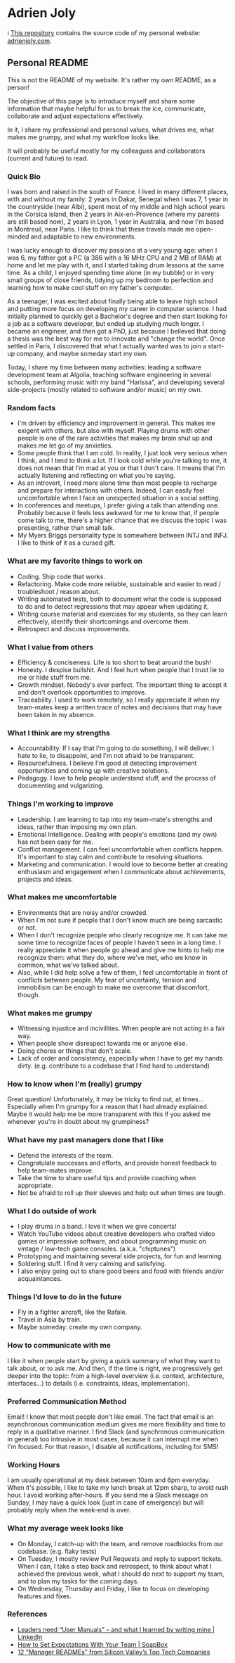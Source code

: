 # Adrien Joly 

ℹ️ [This repository](https://github.com/adrienjoly/adrienjoly.github.com) contains the source code of my personal website: [adrienjoly.com](https://adrienjoly.com).

## Personal README

This is not the README of my website. It's rather my own README, as a person!

The objective of this page is to introduce myself and share some information that maybe helpful for us to break the ice, communicate, collaborate and adjust expectations effectively.

In it, I share my professional and personal values, what drives me, what makes me grumpy, and what my workflow looks like.

It will probably be useful mostly for my colleagues and collaborators (current and future) to read.

### Quick Bio

I was born and raised in the south of France. I lived in many different places, with and without my family: 2 years in Dakar, Senegal when I was 7, 1 year in the countryside (near Albi), spent most of my middle and high school years in the Corsica island, then 2 years in Aix-en-Provence (where my parents are still based now), 2 years in Lyon, 1 year in Australia, and now I'm based in Montreuil, near Paris. I like to think that these travels made me open-minded and adaptable to new environments.

I was lucky enough to discover my passions at a very young age: when I was 6, my father got a PC (a 386 with a 16 MHz CPU and 2 MB of RAM) at home and let me play with it, and I started taking drum lessons at the same time. As a child, I enjoyed spending time alone (in my bubble) or in very small groups of close friends, tidying up my bedroom to perfection and learning how to make cool stuff on my father's computer.

As a teenager, I was excited about finally being able to leave high school and putting more focus on developing my career in computer science. I had initially planned to quickly get a Bachelor's degree and then start looking for a job as a software developer, but ended up studying much longer. I became an engineer, and then got a PhD, just because I believed that doing a thesis was the best way for me to innovate and "change the world". Once settled in Paris, I discovered that what I actually wanted was to join a start-up company, and maybe someday start my own.

Today, I share my time between many activities: leading a software development team at Algolia, teaching software engineering in several schools, performing music with my band "Harissa", and developing several side-projects (mostly related to software and/or music) on my own.

### Random facts

- I'm driven by efficiency and improvement in general. This makes me exigent with others, but also with myself. Playing drums with other people is one of the rare activities that makes my brain shut up and makes me let go of my anxieties.
- Some people think that I am cold. In reality, I just look very serious when I think, and I tend to think a lot. If I look cold while you're talking to me, it does not mean that I'm mad at you or that I don't care. It means that I'm actually listening and reflecting on what you're saying.
- As an introvert, I need more alone time than most people to recharge and prepare for interactions with others. Indeed, I can easily feel uncomfortable when I face an unexpected situation in a social setting.
- In conferences and meetups, I prefer giving a talk than attending one. Probably because it feels less awkward for me to know that, if people come talk to me, there's a higher chance that we discuss the topic I was presenting, rather than small talk.
- My Myers Briggs personality type is somewhere between INTJ and INFJ. I like to think of it as a cursed gift.

### What are my favorite things to work on

- Coding. Ship code that works.
- Refactoring. Make code more reliable, sustainable and easier to read / troubleshoot / reason about.
- Writing automated tests, both to document what the code is supposed to do and to detect regressions that may appear when updating it.
- Writing course material and exercises for my students, so they can learn effectively, identify their shortcomings and overcome them.
- Retrospect and discuss improvements.

### What I value from others

- Efficiency & conciseness. Life is too short to beat around the bush! 
- Honesty. I despise bullshit. And I feel hurt when people that I trust lie to me or hide stuff from me.
- Growth mindset. Nobody's ever perfect. The important thing to accept it and don't overlook opportunities to improve.
- Traceability. I used to work remotely, so I really appreciate it when my team-mates keep a written trace of notes and decisions that may have been taken in my absence.

### What I think are my strengths

- Accountability. If I say that I'm going to do something, I will deliver. I hate to lie, to disappoint, and I'm not afraid to be transparent.
- Resourcefulness. I believe I'm good at detecting improvement opportunities and coming up with creative solutions.
- Pedagogy. I love to help people understand stuff, and the process of documenting and vulgarizing.

### Things I'm working to improve

- Leadership. I am learning to tap into my team-mate's strengths and ideas, rather than imposing my own plan.
- Emotional Intelligence. Dealing with people's emotions (and my own) has not been easy for me.
- Conflict management. I can feel uncomfortable when conflicts happen. It's important to stay calm and contribute to resolving situations.
- Marketing and communication. I would love to become better at creating enthusiasm and engagement when I communicate about achievements, projects and ideas.

### What makes me uncomfortable

- Environments that are noisy and/or crowded.
- When I'm not sure if people that I don't know much are being sarcastic or not.
- When I don't recognize people who clearly recognize me. It can take me some time to recognize faces of people I haven't seen in a long time. I really appreciate it when people go ahead and give me hints to help me recognize them: what they do, where we've met, who we know in common, what we've talked about.
- Also, while I did help solve a few of them, I feel uncomfortable in front of conflicts between people. My fear of uncertainty, tension and immobilism can be enough to make me overcome that discomfort, though.

### What makes me grumpy

- Witnessing injustice and incivilities. When people are not acting in a fair way.
- When people show disrespect towards me or anyone else.
- Doing chores or things that don't scale.
- Lack of order and consistency, especially when I have to get my hands dirty. (e.g. contribute to a codebase that I find hard to understand)

### How to know when I'm (really) grumpy

Great question! Unfortunately, it may be tricky to find out, at times... Especially when I'm grumpy for a reason that I had already explained. Maybe it would help me be more transparent with this if you asked me whenever you're in doubt about my grumpiness?

### What have my past managers done that I like

- Defend the interests of the team.
- Congratulate successes and efforts, and provide honest feedback to help team-mates improve.
- Take the time to share useful tips and provide coaching when appropriate.
- Not be afraid to roll up their sleeves and help out when times are tough.

### What I do outside of work

- I play drums in a band. I love it when we give concerts!
- Watch YouTube videos about creative developers who crafted video games or impressive software, and about programming music on vintage / low-tech game consoles. (a.k.a. "chiptunes")
- Prototyping and maintaining several side projects, for fun and learning.
- Soldering stuff. I find it very calming and satisfying.
- I also enjoy going out to share good beers and food with friends and/or acquaintances.

### Things I’d love to do in the future

- Fly in a fighter aircraft, like the Rafale.
- Travel in Asia by train.
- Maybe someday: create my own company.

### How to communicate with me

I like it when people start by giving a quick summary of what they want to talk about, or to ask me. And then, if the time is right, we progressively get deeper into the topic: from a high-level overview (i.e. context, architecture, interfaces...) to details (i.e. constraints, ideas, implementation).

### Preferred Communication Method

Email! I know that most people don't like email. The fact that email is an asynchronous communication medium gives me more flexibility and time to reply in a qualitative manner. I find Slack (and synchronous communication in general) too intrusive in most cases, because it can interrupt me when I'm focused.
For that reason, I disable all notifications, including for SMS!

### Working Hours

I am usually operational at my desk between 10am and 6pm everyday. When it's possible, I like to take my lunch break at 12pm sharp, to avoid rush hour.
I avoid working after-hours. If you send me a Slack message on Sunday, I may have a quick look (just in case of emergency) but will probably reply when the week-end is over.

### What my average week looks like

- On Monday, I catch-up with the team, and remove roadblocks from our codebase. (e.g. flaky tests)
- On Tuesday, I mostly review Pull Requests and reply to support tickets. When I can, I take a step back and retrospect, to think about what I achieved the previous week, what I should do next to support my team, and to plan my tasks for the coming days.
- On Wednesday, Thursday and Friday, I like to focus on developing features and fixes.

### References

- [Leaders need “User Manuals” – and what I learned by writing mine | LinkedIn](https://www.linkedin.com/pulse/leaders-need-user-manuals-what-i-learned-writing-mine-abby-falik/)
- [How to Set Expectations With Your Team | SoapBox](https://soapboxhq.com/blog/modern-manager-community/how-to-set-expectations-with-your-team)
- [12 “Manager READMEs” from Silicon Valley’s Top Tech Companies](https://hackernoon.com/12-manager-readmes-from-silicon-valleys-top-tech-companies-26588a660afe)
